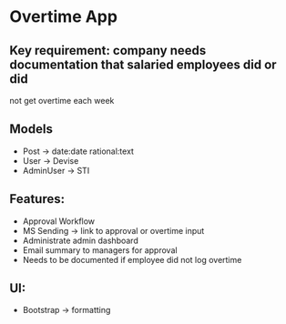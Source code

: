 # Overtime App

## Key requirement: company needs documentation that salaried employees did or did
not get overtime each week

## Models
- Post -> date:date rational:text
- User -> Devise
- AdminUser -> STI

## Features:
- Approval Workflow
- MS Sending -> link to approval or overtime input
- Administrate admin dashboard
- Email summary to managers for approval
- Needs to be documented if employee did not log overtime

## UI:
- Bootstrap -> formatting
